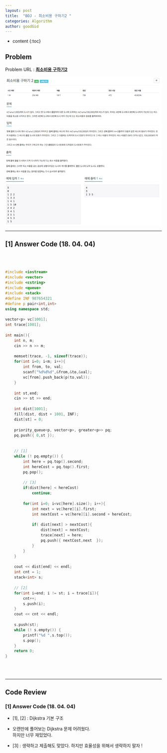 ```yaml
---
layout: post
title:  "BOJ - 최소비용 구하기2 "
categories: Algorithm
author: goodGid
---
```

* content
{:toc}


## Problem 
Problem URL : **[최소비용 구하기2](https://www.acmicpc.net/problem/11779)**


![](/assets/img/algorithm/11779_1.png)
![](/assets/img/algorithm/11779_2.png)



---

## [1] Answer Code (18. 04. 04)


``` cpp



#include <iostream>
#include <vector>
#include <cstring>
#include <queue>
#include <stack>
#define INF 987654321
#define p pair<int,int>
using namespace std;

vector<p> vc[1001];
int trace[1001];

int main(){
    int n, m;
    cin >> n >> m;
    
    memset(trace, -1, sizeof(trace));
    for(int i=0; i<m; i++){
        int from, to, val;
        scanf("%d%d%d",&from,&to,&val);
        vc[from].push_back(p(to,val));
    }
    
    int st,end;
    cin >> st >> end;
    
    int dist[1001];
    fill(dist, dist + 1001, INF);
    dist[st] = 0;
    
    priority_queue<p, vector<p>, greater<p>> pq;
    pq.push({ 0,st });
    

    // [1]
    while (! pq.empty()) {   
        int here = pq.top().second;
        int hereCost = pq.top().first;
        pq.pop();
        
        // [3]
        if(dist[here] < hereCost)
            continue;
        
        for(int i=0; i<vc[here].size(); i++){
            int next = vc[here][i].first;
            int nextCost = vc[here][i].second + hereCost;
            
            if( dist[next] > nextCost){
                dist[next] = nextCost;
                trace[next] = here;
                pq.push({ nextCost,next  });
            }
        }
    }
    
    cout << dist[end] << endl;
    int cnt = 1;
    stack<int> s;

    // [2]
    for(int i=end; i != st; i = trace[i]){   
        cnt++;
        s.push(i);
    }
    cout << cnt << endl;
    
    s.push(st);
    while (! s.empty()) {
        printf("%d ",s.top());
        s.pop();
    }
    return 0;
}





```


---

## Code Review

### [1] Answer Code (18. 04. 04)

* [1], [2] : Dijkstra 기본 구조

* 오랜만에 풀어보는 Dijkstra 문제 어려웠다. <br> 하지만 너무 재밌었다.

* [3] : 생략하고 제출해도 맞았다. 하지만 효율성을 위해서 생략하지 말자 !